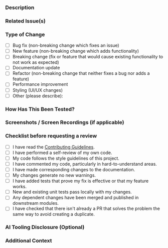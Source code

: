 <!-- Thank you for contributing! -->

### Description

<!--
Please provide a clear and concise description of the changes in this pull request.
What problem is this PR solving? What is the main objective?
-->

### Related Issue(s)

<!--
Link to any relevant issues that this PR addresses.
For example: `Fixes #123`, `Closes #456`
-->

### Type of Change

<!-- Please mark the relevant option(s) with an "X" -->

- [ ] Bug fix (non-breaking change which fixes an issue)
- [ ] New feature (non-breaking change which adds functionality)
- [ ] Breaking change (fix or feature that would cause existing functionality to not work as expected)
- [ ] Documentation update
- [ ] Refactor (non-breaking change that neither fixes a bug nor adds a feature)
- [ ] Performance improvement
- [ ] Styling (UI/UX changes)
- [ ] Other (please describe):

### How Has This Been Tested?

<!--
Please describe the tests that you ran to verify your changes.
Provide instructions so we can reproduce. Please also list any relevant details for your test configuration.
- [ ] Unit Tests
- [ ] Integration Tests
- [ ] Manual Tests (please describe steps):
-->

### Screenshots / Screen Recordings (if applicable)

<!-- If your PR includes visual changes, please provide screenshots or a screen recording. -->

### Checklist before requesting a review

- [ ] I have read the [Contributing Guidelines](https://github.com/prabhuignoto/react-chrono/blob/master/CONTRIBUTING.md).
- [ ] I have performed a self-review of my own code.
- [ ] My code follows the style guidelines of this project.
- [ ] I have commented my code, particularly in hard-to-understand areas.
- [ ] I have made corresponding changes to the documentation.
- [ ] My changes generate no new warnings.
- [ ] I have added tests that prove my fix is effective or that my feature works.
- [ ] New and existing unit tests pass locally with my changes.
- [ ] Any dependent changes have been merged and published in downstream modules.
- [ ] I have checked that there isn't already a PR that solves the problem the same way to avoid creating a duplicate.

### AI Tooling Disclosure (Optional)

<!--
If you used AI-powered tools to assist in the development of this PR, please disclose it here.
For example: "Used GitHub Copilot for boilerplate code generation and XYZ AI for refactoring suggestions."
This is for informational purposes and to understand the evolving role of AI in development.
-->

### Additional Context

<!-- Add any other context about the problem here.
For example, is there anything you'd like reviewers to focus on?
Any potential risks or trade-offs?
-->
